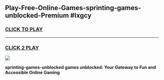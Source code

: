 
## Play-Free-Online-Games-sprinting-games-unblocked-Premium #lxgcy
<h3>
<a href="https://premium.freeplayer.one?title=sprinting-games-unblocked&ref=8M">CLICK TO PLAY</a></h3>
<hr>

<h3>
<a href="https://premium.freeplayer.one?title=sprinting-games-unblocked&ref=8M">CLICK 2 PLAY</a>
  
</h3>

<a href="https://premium.freeplayer.one?title=sprinting-games-unblocked&ref=8M"><img src="https://clearcache.store/games.png"></a>


**sprinting-games-unblocked games unblocked: Your Gateway to Fun and Accessible Online Gaming**
